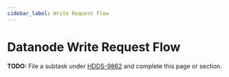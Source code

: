 ```yaml
---
sidebar_label: Write Request Flow
---
```


# Datanode Write Request Flow

**TODO:** File a subtask under [HDDS-9862](https://issues.apache.org/jira/browse/HDDS-9862) and complete this page or section.
